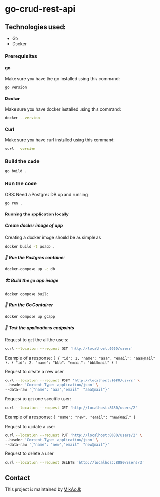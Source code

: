 # go-crud-rest-api

## Technologies used:
- Go
- Docker

### Prerequisites
#### go
Make sure you have the go installed using this command:
```bash script
go version
```

#### Docker
Make sure you have docker installed using this command:
```bash script
docker --version
```

#### Curl
Make sure you have curl installed using this command:
```bash script
curl --version
```

### Build the code
``` bash
go build .
```

### Run the code
OBS: Need a Postgres DB up and running
``` bash
go run .
```

#### Running the application locally
#####  Create docker image of app
Creating a docker image should be as simple as
``` bash
docker build -t goapp .
```

##### 🐘 Run the Postgres container
```bash script
docker-compose up -d db
```

##### 🏗️ Build the go app image
```bash script
docker compose build
```

##### 👟 Run the Go Container
```bash script
docker compose up goapp
```

##### 🧪 Test the applications endpoints

Request to get the all the users:
```bash script
curl --location --request GET 'http://localhost:8080/users'
```
Example of a response:
`[
{
"id": 1,
"name": "aaa",
"email": "aaa@mail"
},
{
"id": 2,
"name": "bbb",
"email": "bbb@mail"
}
]`

Request to create a new user
```bash script
curl --location --request POST 'http://localhost:8080/users' \
--header 'Content-Type: application/json' \
--data-raw '{"name": "aaa","email": "aaa@mail"}'
```

Request to get one specific user:
```bash script
curl --location --request GET 'http://localhost:8080/users/2'
```
Example of a response:
`{
"name": "new",
"email": "new@mail"
}`

Request to update a user
```bash script
curl --location --request PUT 'http://localhost:8080/users/2' \
--header 'Content-Type: application/json' \
--data-raw '{"name": "new","email": "new@mail"}'
```

Request to delete a user
```bash script
curl --location --request DELETE 'http://localhost:8080/users/3'
```

## Contact
This project is maintained by [MikAoJk](CODEOWNERS)